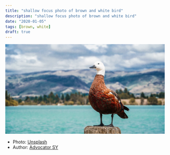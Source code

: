 ```yaml
---
title: "shallow focus photo of brown and white bird"
description: "shallow focus photo of brown and white bird"
date: "2020-01-05"
tags: [brown, white]
draft: true
---
```


![duck](duck.jpg)

- Photo: [Unsplash](https://unsplash.com/photos/TG-wUUmE8ew) 
- Author: [Advocator SY](https://unsplash.com/@advocator_sy)

